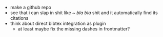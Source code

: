 - make a github repo
- see that i can slap in shit like *~ bla bla* shit and it automatically find its citations
- think about direct bibtex integration as plugin
    - at least maybe fix the missing dashes in frontmatter?